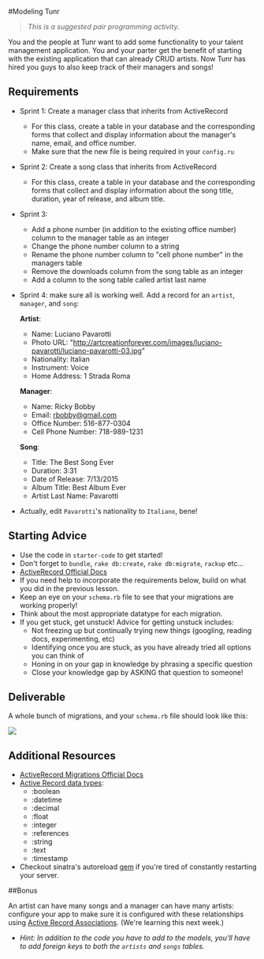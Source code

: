 #Modeling Tunr

> _This is a suggested pair programming activity._

You and the people at Tunr want to add some functionality to your talent management application. You and your parter get the benefit of starting with the existing application that can already CRUD artists. Now Tunr has hired you guys to also keep track of their managers and songs!

## Requirements

- Sprint 1: Create a manager class that inherits from ActiveRecord

  - For this class, create a table in your database and the corresponding forms that collect and display information about the manager's name, email, and office number.
  - Make sure that the new file is being required in your `config.ru`

- Sprint 2: Create a song class that inherits from ActiveRecord

  - For this class, create a table in your database and the corresponding forms that collect and display information about the song title, duration, year of release, and album title.

- Sprint 3:

  - Add a phone number (in addition to the existing office number) column to the manager table as an integer
  - Change the phone number column to a string
  - Rename the phone number column to "cell phone number" in the managers table
  - Remove the downloads column from the song table as an integer
  - Add a column to the song table called artist last name


- Sprint 4: make sure all is working well. Add a record for an `artist`, `manager`, and `song`:

  **Artist**:  

    - Name: Luciano Pavarotti
    - Photo URL: "http://artcreationforever.com/images/luciano-pavarotti/luciano-pavarotti-03.jpg"
    - Nationality: Italian
    - Instrument: Voice
    - Home Address: 1 Strada Roma

  **Manager**:  

    - Name: Ricky Bobby
    - Email: rbobby@gmail.com
    - Office Number: 516-877-0304  
    - Cell Phone Number: 718-989-1231

  **Song**:  
  
    - Title: The Best Song Ever
    - Duration: 3:31
    - Date of Release: 7/13/2015
    - Album Title: Best Album Ever
    - Artist Last Name: Pavarotti
 
* Actually, edit `Pavarotti`'s nationality to `Italiano`, bene!

## Starting Advice

* Use the code in `starter-code` to get started!
* Don't forget to `bundle`, `rake db:create`, `rake db:migrate`, `rackup` etc...
* [ActiveRecord Official Docs](http://guides.rubyonrails.org/active_record_basics.html)
* If you need help to incorporate the requirements below, build on what you did in the previous lesson.
* Keep an eye on your `schema.rb` file to see that your migrations are working properly!
* Think about the most appropriate datatype for each migration.
* If you get stuck, get unstuck! Advice for getting unstuck includes:
	* Not freezing up but continually trying new things (googling, reading docs, experimenting, etc)
	* Identifying once you are stuck, as you have already tried all options you can think of
	* Honing in on your gap in knowledge by phrasing a specific question
	* Close your knowledge gap by ASKING that question to someone!

## Deliverable

A whole bunch of migrations, and your `schema.rb` file should look like this:

![](http://s29.postimg.org/4sw62q90n/Screen_Shot_2015_07_13_at_12_00_36_PM.png)

## Additional Resources

- [ActiveRecord Migrations Official Docs](http://edgeguides.rubyonrails.org/active_record_migrations.html)
- [Active Record data types](http://api.rubyonrails.org/classes/ActiveRecord/ConnectionAdapters/TableDefinition.html#method-i-column):
	- :boolean
	- :datetime
	- :decimal
	- :float
	- :integer
	- :references
	- :string
	- :text
	- :timestamp
- Checkout sinatra's autoreload [gem](https://rubygems.org/gems/sinatra-auto-reload/versions/0.0.6) if you're tired of constantly restarting your server.

##Bonus

An artist can have many songs and a manager can have many artists: configure your app to make sure it is configured with these relationships using [Active Record Associations](http://guides.rubyonrails.org/association_basics.html). (We're learning this next week.)
* _Hint: In addition to the code you have to add to the models, you'll have to add foreign keys to both the `artists` and `songs` tables._
